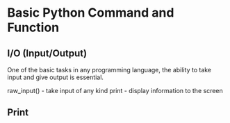 # Basic Python Command and Function

## I/O (Input/Output)
One of the basic tasks in any programming language, the ability to take input and give output is essential.

raw_input() - take input of any kind
print - display information to the screen

## Print
<!--stackedit_data:
eyJoaXN0b3J5IjpbNDIzNDEwNzg3LDMwNDc4ODUzMl19
-->